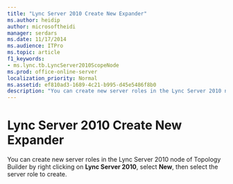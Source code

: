 ```yaml
---
title: "Lync Server 2010 Create New Expander"
ms.author: heidip
author: microsoftheidi
manager: serdars
ms.date: 11/17/2014
ms.audience: ITPro
ms.topic: article
f1_keywords:
- ms.lync.tb.LyncServer2010ScopeNode
ms.prod: office-online-server
localization_priority: Normal
ms.assetid: ef810ad3-1689-4c21-b995-d45e5486f8b0
description: "You can create new server roles in the Lync Server 2010 node of Topology Builder by right clicking on Lync Server 2010, select New, then select the server role to create."
---
```


# Lync Server 2010 Create New Expander
 
You can create new server roles in the Lync Server 2010 node of Topology Builder by right clicking on **Lync Server 2010**, select **New**, then select the server role to create.
  

